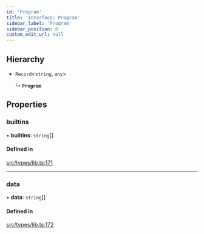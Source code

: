 ```yaml
---
id: 'Program'
title: 'Interface: Program'
sidebar_label: 'Program'
sidebar_position: 0
custom_edit_url: null
---
```


## Hierarchy

- `Record`<`string`, `any`\>

  ↳ **`Program`**

## Properties

### builtins

• **builtins**: `string`[]

#### Defined in

[src/types/lib.ts:171](https://github.com/PhilippeR26/starknet.js/blob/689c0e5/src/types/lib.ts#L171)

---

### data

• **data**: `string`[]

#### Defined in

[src/types/lib.ts:172](https://github.com/PhilippeR26/starknet.js/blob/689c0e5/src/types/lib.ts#L172)
